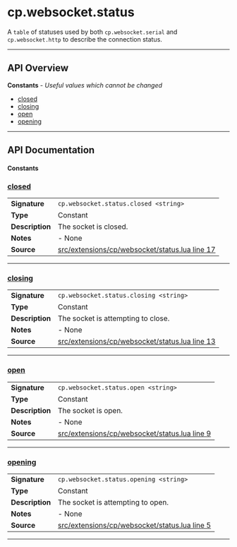 # cp.websocket.status

A `table` of statuses used by both `cp.websocket.serial` and `cp.websocket.http` to describe the connection status.

---

## API Overview
**Constants** - _Useful values which cannot be changed_
 * [closed](#closed)
 * [closing](#closing)
 * [open](#open)
 * [opening](#opening)


---

## API Documentation

#### Constants


### [closed](#closed)

|                                             |                                                                                     |
| --------------------------------------------|-------------------------------------------------------------------------------------|
| **Signature**                               | `cp.websocket.status.closed <string>`                                                                    |
| **Type**                                    | Constant                                                                     |
| **Description**                             | The socket is closed.                                                                     |
| **Notes**                                   | - None |
| **Source**                                  | [src/extensions/cp/websocket/status.lua line 17](https://github.com/CommandPost/CommandPost/blob/develop/src/extensions/cp/websocket/status.lua#L17) |

---


### [closing](#closing)

|                                             |                                                                                     |
| --------------------------------------------|-------------------------------------------------------------------------------------|
| **Signature**                               | `cp.websocket.status.closing <string>`                                                                    |
| **Type**                                    | Constant                                                                     |
| **Description**                             | The socket is attempting to close.                                                                     |
| **Notes**                                   | - None |
| **Source**                                  | [src/extensions/cp/websocket/status.lua line 13](https://github.com/CommandPost/CommandPost/blob/develop/src/extensions/cp/websocket/status.lua#L13) |

---


### [open](#open)

|                                             |                                                                                     |
| --------------------------------------------|-------------------------------------------------------------------------------------|
| **Signature**                               | `cp.websocket.status.open <string>`                                                                    |
| **Type**                                    | Constant                                                                     |
| **Description**                             | The socket is open.                                                                     |
| **Notes**                                   | - None |
| **Source**                                  | [src/extensions/cp/websocket/status.lua line 9](https://github.com/CommandPost/CommandPost/blob/develop/src/extensions/cp/websocket/status.lua#L9) |

---


### [opening](#opening)

|                                             |                                                                                     |
| --------------------------------------------|-------------------------------------------------------------------------------------|
| **Signature**                               | `cp.websocket.status.opening <string>`                                                                    |
| **Type**                                    | Constant                                                                     |
| **Description**                             | The socket is attempting to open.                                                                     |
| **Notes**                                   | - None |
| **Source**                                  | [src/extensions/cp/websocket/status.lua line 5](https://github.com/CommandPost/CommandPost/blob/develop/src/extensions/cp/websocket/status.lua#L5) |

---

